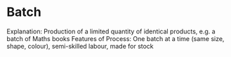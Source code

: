 # Batch

Explanation: Production of a limited quantity of identical products, e.g. a batch of Maths books
Features of Process: One batch at a time (same size, shape, colour), semi-skilled labour, made for stock
